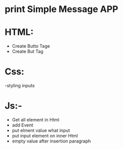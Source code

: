 # print Simple Message APP

# HTML:
- Create Butto Tage
- Create But Tag
# Css:
-styling inputs
# Js:-
- Get all element in Html
- add Event 
- put elment value what input
- put input element on inner Html
- empty value after insertion paragraph
